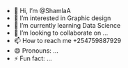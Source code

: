 - 👋 Hi, I’m @ShamlaA
- 👀 I’m interested in Graphic design
- 🌱 I’m currently learning Data Science
- 💞️ I’m looking to collaborate on ...
- 📫 How to reach me +254759887929
- 😄 Pronouns: ...
- ⚡ Fun fact: ...

<!---
ShamlaA/ShamlaA is a ✨ special ✨ repository because its `README.md` (this file) appears on your GitHub profile.
You can click the Preview link to take a look at your changes.
--->
